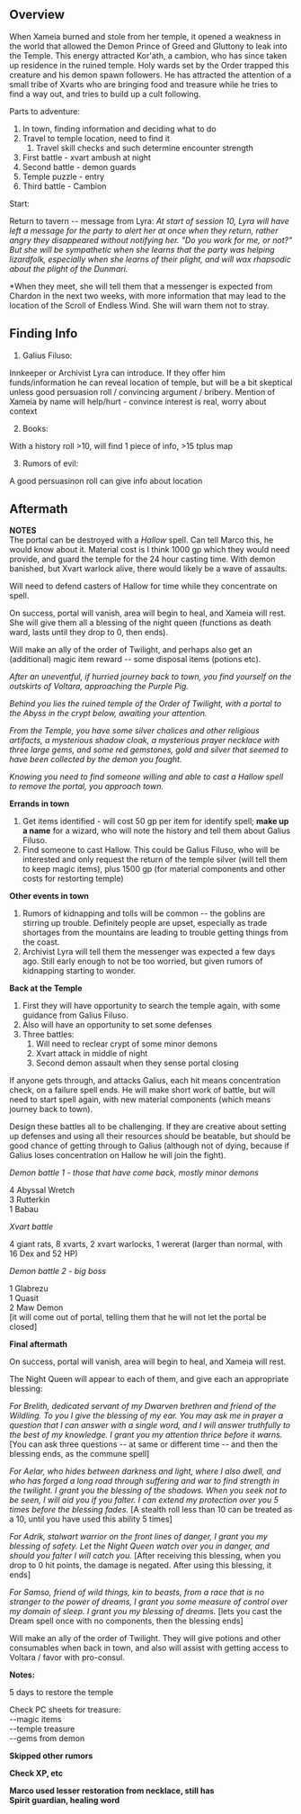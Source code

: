 ## Overview

When Xameia burned and stole from her temple, it opened a weakness in the world that allowed the Demon Prince of Greed and Gluttony to leak into the Temple. This energy attracted Kor'ath, a cambion, who has since taken up residence in the ruined temple. Holy wards set by the Order trapped this creature and his demon spawn followers. He has attracted the attention of a small tribe of Xvarts who are bringing food and treasure while he tries to find a way out, and tries to build up a cult following.
 
Parts to adventure:
 
1. In town, finding information and deciding what to do
2. Travel to temple location, need to find it
    1. Travel skill checks and such determine encounter strength
3. First battle - xvart ambush at night
4. Second battle - demon guards
5. Temple puzzle - entry
6. Third battle - Cambion

Start:
 
Return to tavern -- message from Lyra: *At start of session 10, Lyra will have left a message for the party to alert her at once when they return, rather angry they disappeared without notifying her. "Do you work for me, or not?" But she will be sympathetic when she learns that the party was helping lizardfolk, especially when she learns of their plight, and will wax rhapsodic about the plight of the Dunmari.*
 
*When they meet, she will tell them that a messenger is expected from Chardon in the next two weeks, with more information that may lead to the location of the Scroll of Endless Wind. She will warn them not to stray.

## Finding Info

1. Galius Filuso:
 
Innkeeper or Archivist Lyra can introduce. If they offer him funds/information he can reveal location of temple, but will be a bit skeptical unless good persuasion roll / convincing argument / bribery. Mention of Xameia by name will help/hurt - convince interest is real, worry about context
 
2. Books:
 
With a history roll \>10, will find 1 piece of info, \>15 tplus map
 
3. Rumors of evil:
 
A good persuasinon roll can give info about location


## Aftermath

**NOTES**  
The portal can be destroyed with a _Hallow_ spell. Can tell Marco this, he would know about it. Material cost is I think 1000 gp which they would need provide, and guard the temple for the 24 hour casting time. With demon banished, but Xvart warlock alive, there would likely be a wave of assaults.
 
Will need to defend casters of Hallow for time while they concentrate on spell.
 
On success, portal will vanish, area will begin to heal, and Xameia will rest. She will give them all a blessing of the night queen (functions as death ward, lasts until they drop to 0, then ends).
 
Will make an ally of the order of Twilight, and perhaps also get an (additional) magic item reward -- some disposal items (potions etc).

_After an uneventful, if hurried journey back to town, you find yourself on the outskirts of Voltara, approaching the Purple Pig._
 
_Behind you lies the ruined temple of the Order of Twilight, with a portal to the Abyss in the crypt below, awaiting your attention._
 
_From the Temple, you have some silver chalices and other religious artifacts, a mysterious shadow cloak, a mysterious prayer necklace with three large gems, and some red gemstones, gold and silver that seemed to have been collected by the demon you fought._
 
_Knowing you need to find someone willing and able to cast a Hallow spell to remove the portal, you approach town._
 
**Errands in town**

1. Get items identified - will cost 50 gp per item for identify spell; **make up a name** for a wizard, who will note the history and tell them about Galius Filuso.
2. Find someone to cast Hallow. This could be Galius Filuso, who will be interested and only request the return of the temple silver (will tell them to keep magic items), plus 1500 gp (for material components and other costs for restorting temple)
 
**Other events in town**

1. Rumors of kidnapping and tolls will be common -- the goblins are stirring up trouble. Definitely people are upset, especially as trade shortages from the mountains are leading to trouble getting things from the coast.
2. Archivist Lyra will tell them the messenger was expected a few days ago. Still early enough to not be too worried, but given rumors of kidnapping starting to wonder.
 
**Back at the Temple**

1. First they will have opportunity to search the temple again, with some guidance from Galius Filuso.
2. Also will have an opportunity to set some defenses
3. Three battles:
    1. Will need to reclear crypt of some minor demons
    2. Xvart attack in middle of night
    3. Second demon assault when they sense portal closing
 
If anyone gets through, and attacks Galius, each hit means concentration check, on a failure spell ends. He will make short work of battle, but will need to start spell again, with new material components (which means journey back to town).
 
Design these battles all to be challenging. If they are creative about setting up defenses and using all their resources should be beatable, but should be good chance of getting through to Galius (although not of dying, because if Galius loses concentration on Hallow he will join the fight).
   

_Demon battle 1 - those that have come back, mostly minor demons_
 
4 Abyssal Wretch  
3 Rutterkin  
1 Babau
 
_Xvart battle_
 
4 giant rats, 8 xvarts, 2 xvart warlocks, 1 wererat (larger than normal, with 16 Dex and 52 HP)
 
_Demon battle 2 - big boss_
 
1 Glabrezu  
1 Quasit  
2 Maw Demon  
[it will come out of portal, telling them that he will not let the portal be closed]
   

**Final aftermath**
 
On success, portal will vanish, area will begin to heal, and Xameia will rest.
 
The Night Queen will appear to each of them, and give each an appropriate blessing:
 
_For Brelith, dedicated servant of my Dwarven brethren and friend of the Wildling. To you I give the blessing of my ear. You may ask me in prayer a question that I can answer with a single word, and I will answer truthfully to the best of my knowledge. I grant you my attention thrice before it warns._ [You can ask three questions -- at same or different time -- and then the blessing ends, as the commune spell]
 
_For Aelar, who hides between darkness and light, where I also dwell, and who has forged a long road through suffering and war to find strength in the twilight. I grant you the blessing of the shadows. When you seek not to be seen, I will aid you if you falter. I can extend my protection over you 5 times before the blessing fades._ [A stealth roll less than 10 can be treated as a 10, until you have used this ability 5 times]
 
_For Adrik, stalwart warrior on the front lines of danger, I grant you my blessing of safety. Let the Night Queen watch over you in danger, and should you falter I will catch you._ [After receiving this blessing, when you drop to 0 hit points, the damage is negated. After using this blessing, it ends]
 
_For Samso, friend of wild things, kin to beasts, from a race that is no stranger to the power of dreams, I grant you some measure of control over my domain of sleep. I grant you my blessing of dreams._ [lets you cast the Dream spell once with no components, then the blessing ends]
 
Will make an ally of the order of Twilight. They will give potions and other consumables when back in town, and also will assist with getting access to Voltara / favor with pro-consul.

**Notes:**
 
5 days to restore the temple
 
Check PC sheets for treasure:  
--magic items  
--temple treasure  
--gems from demon
 
**Skipped other rumors**
 
**Check XP, etc**
 
**Marco used lesser restoration from necklace, still has**  
**Spirit guardian, healing word**